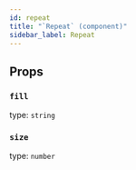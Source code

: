 ```yaml
---
id: repeat
title: "`Repeat` (component)"
sidebar_label: Repeat
---
```



Props
-----

### `fill`

type: `string`


### `size`

type: `number`


